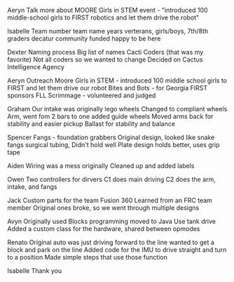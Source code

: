 Aeryn
Talk more about MOORE Girls in STEM event - "introduced 100 middle-school girls to FIRST robotics and let them drive the robot"

Isabelle
Team number
team name
years
verterans, girls/boys, 7th/8th graders
decatur
community funded
happy to be here

Dexter
Naming process
Big list of names
Cacti Coders (that was my favorite)
Not all coders so we wanted to change
Decided on Cactus Intelligence Agency

Aeryn
Outreach
Moore Girls in STEM - introduced 100 middle school girls to FIRST and let them drive our robot
Bites and Bots - for Georgia FIRST sponsors
FLL Scrimmage - volunteered and judged

Graham
Our intake was originally lego wheels
Changed to compliant wheels
Arm, went fom 2 bars to one
added guide wheels
Moved arms back for stability and easier pickup
Ballast for stability and balance

Spencer
Fangs - foundation grabbers
Original design, looked like snake fangs
surgical tubing, Didn't hold well
Plate design holds better, uses grip tape

Aiden
Wiring was a mess originally
Cleaned up and added labels

Owen
Two controllers for dirvers
C1 does main driving
C2 does the arm, intake, and fangs

Jack
Custom parts for the team
Fusion 360
Learned from an FRC team member
Original ones broke, so we went through multiple designs

Avyn
Originally used Blocks programming
moved to Java
Use tank drive
Added a custom class for the hardware, shared between opmodes

Renato
Original auto was just driving forward to the line
wanted to get a block and park on the line
Added code for the IMU to drive straight and turn to a position
Made simple steps that use those function

Isabelle
Thank you
